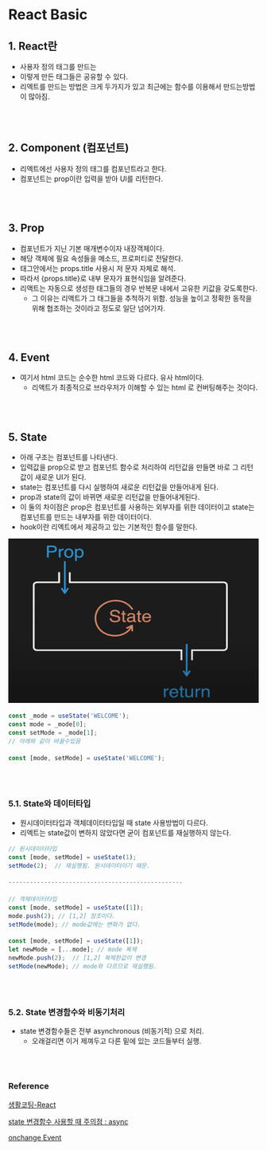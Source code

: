 # React Basic

## **1. React란**
- 사용자 정의 태그를 만드는 
- 이렇게 만든 태그들은 공유할 수 있다.
- 리엑트를 만드는 방법은 크게 두가지가 있고 최근에는 함수를 이용해서 만드는방법이 많아짐.

<br /><br />

## **2. Component (컴포넌트)**
- 리엑트에선 사용자 정의 태그를 컴포넌트라고 한다.
- 컴포넌트는 prop이란 입력을 받아 UI를 리턴한다.  

<br /><br />

## **3. Prop**
- 컴포넌트가 지닌 기본 매개변수이자 내장객체이다.
- 해당 객체에 필요 속성들을 메소드, 프로퍼티로 전달한다.
- 태그안에서는 props.title 사용시 저 문자 자체로 해석.
- 따라서 {props.title}로 내부 문자가 표현식임을 알려준다.
- 리액트는 자동으로 생성한 태그들의 경우 반복문 내에서 고유한 키값을 갖도록한다.
  - 그 이유는 리액트가 그 태그들을 추척하기 위함. 성능을 높이고 정확한 동작을 위해 협조하는 것이라고 정도로 일단 넘어가자.

<br /><br />

## **4. Event**
- 여기서 html 코드는 순수한 html 코드와 다르다. 유사 html이다.
  - 리액트가 최종적으로 브라우저가 이해할 수 있는 html 로 컨버팅해주는 것이다.

<br /><br />

## **5. State**
- 아래 구조는 컴포넌트를 나타낸다.
- 입력값을 prop으로 받고 컴포넌트 함수로 처리하여 리턴값을 만들면 바로 그 리턴값이 새로운 UI가 된다.
- state는 컴포넌트를 다시 실행하여 새로운 리턴값을 만들어내게 된다.
- prop과 state의 값이 바뀌면 새로운 리턴값을 만들어내게된다.
- 이 둘의 차이점은 prop은 컴포넌트를 사용하는 외부자를 위한 데이터이고 state는 컴포넌트를 만드는 내부자를 위한 데이터이다.
- hook이란 리엑트에서 제공하고 있는 기본적인 함수를 말한다. 
 <img src="..\image\react\react-basic\state.png" width="600" height="330">

 ```javascript
const _mode = useState('WELCOME');
const mode = _mode[0];
const setMode = _mode[1];  
// 아래와 같이 바꿀수있음

const [mode, setMode] = useState('WELCOME');
 ```
<br /><br />

### **5.1. State와 데이터타입**
- 원시데이터타입과 객체데이터타입일 때 state 사용방법이 다르다.
- 리엑트는 state값이 변하지 않았다면 굳이 컴포넌트를 재실행하지 않는다.
```javascript
// 원시데이터타입
const [mode, setMode] = useState(1);
setMode(2);  // 재실행됨. 원시데이터이기 때문.

-------------------------------------------------

// 객체데이터타입
const [mode, setMode] = useState([1]);
mode.push(2); // [1,2] 참조이다. 
setMode(mode); // mode값에는 변화가 없다. 

const [mode, setMode] = useState([1]);
let newMode = [...mode]; // mode 복제
newMode.push(2);  // [1,2] 복제한값이 변경
setMode(newMode); // mode와 다르므로 재실행됨.

```
<br /><br />

### **5.2. State 변경함수와 비동기처리**
- state 변경함수들은 전부 asynchronous (비동기적) 으로 처리.
  -  오래걸리면 이거 제껴두고 다른 밑에 있는 코드들부터 실행.  

<br /><br />

### **Reference**
[생활코팅-React](https://opentutorials.org/course/4900)

[state 변경함수 사용할 때 주의점 : async](https://codingapple.com/unit/react-setstate-async-problems/)

[onchange Event](https://www.w3schools.com/jsref/event_onchange.asp)